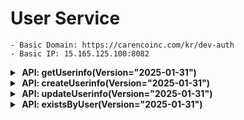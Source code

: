 # User Service

    - Basic Domain: https://carencoinc.com/kr/dev-auth
    - Basic IP: 15.165.125.100:8082

<!-- api-1-start -->
<details markdown="1">
  <summary><strong>&nbsp;API: getUserinfo(Version="2025-01-31")</strong></summary>

## Basic Information

| Method | URL                 |
|--------|---------------------|
| GET    | `/v1/user/{userId}` |

### Authorization

| Security Type   | Roles Allowed                 |
|-----------------|-------------------------------|
| `@PreAuthorize` | `hasAnyRole('ADMIN', 'USER')` |

### Request

#### - Parameters(@Header)

| Name            | Type   | Description                               | Required | Remarks                                           |
|-----------------|--------|-------------------------------------------|----------|---------------------------------------------------|
| `Authorization` | String | `Bearer <token>` Access token in the form | Yes      | `--header 'Authorization: Bearer <access_token>'` |

#### - Parameters(@PathVariable)

| Name     | Type   | Description            | Required | Remarks |
|----------|--------|------------------------|----------|---------|
| `userId` | Stirng | User Unique identifier | Yes      |         |

#### - Parameters(@RequestParam)

| Name      | Type   | Description                                  | Required | Remarks                                                             |
|-----------|--------|----------------------------------------------|----------|---------------------------------------------------------------------|
| `version` | String | API version information (format: YYYY-MM-DD) | No       | If not provided, the latest API version will be used automatically. |

### Response

#### - Body

| Name               | Type      | Description                                          |
|--------------------|-----------|------------------------------------------------------|
| `message`          | String    | The result message of the API call                   |
| `data`             | Object    | Contains the data for the user                       |
| `data.id`          | String    | Unique identifier (ID) for the user                  |
| `data.firstName`   | String    | The first name of the user                           |
| `data.lastName`    | String    | The last name of the user                            |
| `data.phoneNumber` | String    | The phone number of the user                         |
| `data.photoUrl`    | String    | The URL of the profile picture for the user          |
| `data.gender`      | String    | The gender of the user (e.g., Male, Female, Other)   |
| `data.birthday`    | LocalDate | The date of birth of the user in `YYYY-MM-DD` format |
| `data.height`      | Double    | The height of the user in centimeters                |
| `data.weight`      | Double    | The weight of the user in kilograms                  |

<details markdown=>
  <summary><strong>Example</strong></summary>

## Request

### Postman 요청

아래 버튼을 클릭하면 `Postman`에서 API 요청을 실행할 수 있습니다.

[![Run in Postman](https://run.pstmn.io/button.svg)](https://carenco.postman.co/workspace/Care%26CO~7c4d2551-cc9d-413f-b156-4c350b99eb32/request/27911837-d7913c72-dab7-442b-b08d-3be9ba295a08?action=share&source=copy-link&creator=27911837&ctx=documentation)

### cURL 명령어

```bash
    curl --location 'https://carencoinc.com/kr/?version='
```

## Response

<details>
<summary><strong>200 OK</strong></summary>

###### Body

```json
{
  "message": "user found successfully",
  "data": {
    "id": "",
    "firstName": "",
    "lastName": "",
    "email": "",
    "phoneNumber": "",
    "photoUrl": "",
    "gender": "",
    "birthday": "",
    "height": 0.0,
    "weight": 0.0
  }
}
```

</details>

---

<details>
<summary><strong>400 BadRequest</strong></summary>

###### Body

```json
{
}
```

</details>

</details>

</details>
<!-- api-1-end -->

<!-- api-2-start -->
<details markdown="1">
  <summary><strong>&nbsp;API: createUserinfo(Version="2025-01-31")</strong></summary>

## Basic Information

| Method | URL        |
|--------|------------|
| POST   | `/v1/user` |

### Authorization

| Security Type   | Roles Allowed                 |
|-----------------|-------------------------------|
| `@PreAuthorize` | `hasAnyRole('ADMIN', 'USER')` |

### Request

#### - Parameters(@Header)

| Name            | Type   | Description                               | Required | Remarks                                           |
|-----------------|--------|-------------------------------------------|----------|---------------------------------------------------|
| `Authorization` | String | `Bearer <token>` Access token in the form | Yes      | `--header 'Authorization: Bearer <access_token>'` |

#### - Parameters(@RequestParam)

| Name      | Type   | Description                                  | Required | Remarks                                                             |
|-----------|--------|----------------------------------------------|----------|---------------------------------------------------------------------|
| `version` | String | API version information (format: YYYY-MM-DD) | No       | If not provided, the latest API version will be used automatically. |

#### - Parameters(@RequestBody)

| Name          | Type      | Description                                        | Required | Remarks |
|---------------|-----------|----------------------------------------------------|----------|---------|
| `phoneNumber` | String    | The phone number of the user                       | No       |         |
| `gender`      | String    | The gender of the user (e.g., Male, Female, Other) | Yes      |         |
| `birthday`    | LocalDate | The user's date of birth in `YYYY-MM-DD` format    | Yes      |         |
| `height`      | Double    | The height of the user in centimeters              | No       |         |
| `weight`      | Double    | The weight of the user in kilograms                | No       |         |

### Response

#### - Body

| Name      | Type   | Description        |
|-----------|--------|--------------------|
| `message` | String | API result message |
| `data`    | Object | API result data    |

<details markdown=>
  <summary><strong>Example</strong></summary>

## Request

### Postman 요청

아래 버튼을 클릭하면 `Postman`에서 API 요청을 실행할 수 있습니다.

[![Run in Postman](https://run.pstmn.io/button.svg)](https://carenco.postman.co/workspace/Care%26CO~7c4d2551-cc9d-413f-b156-4c350b99eb32/request/27911837-f3d88516-4ef0-4c2f-97ed-45fde4a1a8f8?action=share&source=copy-link&creator=27911837&ctx=documentation)

### cURL 명령어

```bash
    curl --location 'https://carencoinc.com/kr/dev-auth/api/v1/users' \
    --header 'Content-Type: application/json' \
    --data '{
        "phoneNumber": "",
        "gender": "",
        "birthday": "",
        "height": 0,
        "weight": 0
}'
```

## Response

<details>
<summary><strong>200 OK</strong></summary>

###### Body

```json
{
  "message": "user create successfully",
  "data": {
    "id": "",
    "firstName": "",
    "lastName": "",
    "email": "",
    "phoneNumber": "",
    "photoUrl": null,
    "gender": "",
    "birthday": "",
    "height": 0.0,
    "weight": 0.0
  }
}
```

</details>

---

<details>
<summary><strong>400 BadRequest</strong></summary>

###### Body

```json
{
}
```

</details>

</details>

</details>
<!-- api-2-end -->

<!-- api-3-start -->
<details markdown="1">
  <summary><strong>&nbsp;API: updateUserinfo(Version="2025-01-31")</strong></summary>

## Basic Information

| Method | URL                  |
|--------|----------------------|
| PUT    | `/v1/users/{userId}` |

### Authorization

| Security Type   | Roles Allowed                 |
|-----------------|-------------------------------|
| `@PreAuthorize` | `hasAnyRole('ADMIN', 'USER')` |

### Request

#### - Parameters(@Header)

| Name            | Type   | Description                               | Required | Remarks                                           |
|-----------------|--------|-------------------------------------------|----------|---------------------------------------------------|
| `Authorization` | String | `Bearer <token>` Access token in the form | Yes      | `--header 'Authorization: Bearer <access_token>'` |

#### - Parameters(@PathVariable)

| Name     | Type   | Description            | Required | Remarks |
|----------|--------|------------------------|----------|---------|
| `userId` | String | User Unique identifier | Yes      |         |

#### - Parameters(@RequestParam)

| Name      | Type   | Description                                  | Required | Remarks                                                             |
|-----------|--------|----------------------------------------------|----------|---------------------------------------------------------------------|
| `version` | String | API version information (format: YYYY-MM-DD) | No       | If not provided, the latest API version will be used automatically. |

#### - Parameters(@RequestBody)

| Name          | Type      | Description                                        | Required | Remarks |
|---------------|-----------|----------------------------------------------------|----------|---------|
| `firstName`   | String    | The first name of the user                         | No       |         |
| `lastName`    | String    | The last name of the user                          | No       |         |
| `phoneNumber` | String    | The phone number of the user                       | No       |         |
| `gender`      | String    | The gender of the user (e.g., Male, Female, Other) | No       |         |
| `birthday`    | LocalDate | The user's date of birth in `YYYY-MM-DD` format    | No       |         |
| `height`      | Double    | The height of the user in centimeters              | No       |         |
| `weight`      | Double    | The weight of the user in kilograms                | No       |         |

### Response

#### - Body

| Name      | Type   | Description        |
|-----------|--------|--------------------|
| `message` | String | API result message |
| `data`    | Object | API result data    |

<details markdown=>
  <summary><strong>Example</strong></summary>

## Request

### Postman 요청

아래 버튼을 클릭하면 `Postman`에서 API 요청을 실행할 수 있습니다.

[![Run in Postman](https://run.pstmn.io/button.svg)](https://carenco.postman.co/workspace/Care%26CO~7c4d2551-cc9d-413f-b156-4c350b99eb32/request/27911837-037db517-a0ff-44f5-a26f-6149192e0a4c?action=share&source=copy-link&creator=27911837&ctx=documentation)

### cURL 명령어

```bash
    curl PUT 'https://carencoinc.com/kr/dev-auth/users/{id}?version=' \
    --header 'Content-Type: application/json' \
    --data '{
        "firstName": "",
        "lastName": "",
        "phoneNumber": "",
        "gender": "",
        "birthday": "",
        "height": 0.0,
        "weight": 0.0
    }'
```

## Response

<details>
<summary><strong>200 OK</strong></summary>

###### Body

```json
{
  "message": "user update successfully",
  "data": {
    "id": "",
    "firstName": "",
    "lastName": "",
    "email": "",
    "phoneNumber": "",
    "photoUrl": "",
    "gender": "",
    "birthday": "",
    "height": 0.0,
    "weight": 0.0
  }
}
```

</details>

---

<details>
<summary><strong>400 BadRequest</strong></summary>

###### Body

```json
{
}
```

</details>

</details>

</details>
<!-- api-3-end -->

<!-- api-4-start -->
<details markdown="1">
  <summary><strong>&nbsp;API: existsByUser(Version="2025-01-31")</strong></summary>

## Basic Information

| Method | URL                         |
|--------|-----------------------------|
| GET    | `/v1/users/{userId}/exists` |

### Authorization

| Security Type   | Roles Allowed |
|-----------------|---------------|
| `@PreAuthorize` | `permitAll()` |

### Request

#### - Parameters(@PathVariable)

| Name     | Type   | Description            | Required | Remarks |
|----------|--------|------------------------|----------|---------|
| `userId` | String | User Unique identifier | Yes      |         |

#### - Parameters(@RequestParam)

| Name      | Type   | Description                                  | Required | Remarks                                                             |
|-----------|--------|----------------------------------------------|----------|---------------------------------------------------------------------|
| `version` | String | API version information (format: YYYY-MM-DD) | No       | If not provided, the latest API version will be used automatically. |

### Response

#### - Body

| Name           | Type    | Description             |
|----------------|---------|-------------------------|
| `message`      | String  | API result message      |
| `data`         | Object  | API result data         |
| `data.success` | boolean | API result boolean data |

<details markdown=>
  <summary><strong>Example</strong></summary>

## Request

### Postman 요청

아래 버튼을 클릭하면 `Postman`에서 API 요청을 실행할 수 있습니다.

[![Run in Postman](https://run.pstmn.io/button.svg)](https://carenco.postman.co/workspace/Care%26CO~7c4d2551-cc9d-413f-b156-4c350b99eb32/request/27911837-f2802bb0-4cd9-450c-9e55-cbe5aa2bfc35?action=share&source=copy-link&creator=27911837&ctx=documentation)

### cURL 명령어

```bash
    curl GET 'https://carencoinc.com/kr/dev-auth/v1/users/{userId}/exists?version=null'
```

## Response

<details>
<summary><strong>200 OK</strong></summary>

###### Body

```json
{
  "message": "User existence check successful.",
  "data": "true or false"
}
```

</details>

---

<details>
<summary><strong>400 BadRequest</strong></summary>

###### Body

```json
{
}
```

</details>

</details>

</details>
<!-- api-4-end -->